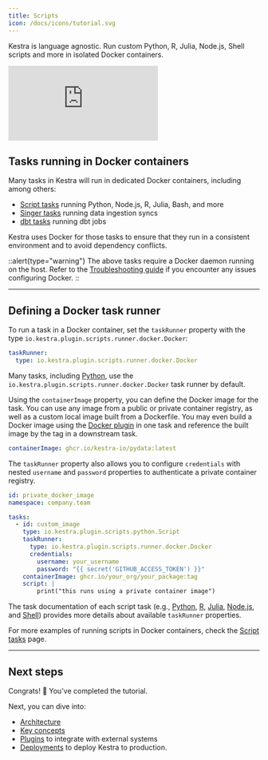 ```yaml
---
title: Scripts
icon: /docs/icons/tutorial.svg
---
```


Kestra is language agnostic. Run custom Python, R, Julia, Node.js, Shell scripts and more in isolated Docker containers.

<div class="video-container">
  <iframe src="https://www.youtube.com/embed/147apT4xGfE?si=tFGrveCwDHnf4BPX" title="YouTube video player" frameborder="0" allow="accelerometer; autoplay; clipboard-write; encrypted-media; gyroscope; picture-in-picture; web-share" referrerpolicy="strict-origin-when-cross-origin" allowfullscreen></iframe>
</div>

## Tasks running in Docker containers

Many tasks in Kestra will run in dedicated Docker containers, including among others:
- [Script tasks](../04.workflow-components/01.tasks/02.scripts/index.md) running Python, Node.js, R, Julia, Bash, and more
- [Singer tasks](/plugins/plugin-singer) running data ingestion syncs
- [dbt tasks](/plugins/plugin-dbt) running dbt jobs

Kestra uses Docker for those tasks to ensure that they run in a consistent environment and to avoid dependency conflicts.

::alert{type="warning"}
The above tasks require a Docker daemon running on the host. Refer to the [Troubleshooting guide](../09.administrator-guide/16.troubleshooting.md) if you encounter any issues configuring Docker.
::

---

## Defining a Docker task runner

To run a task in a Docker container, set the `taskRunner` property with the type `io.kestra.plugin.scripts.runner.docker.Docker`:

```yaml
taskRunner:
  type: io.kestra.plugin.scripts.runner.docker.Docker
```

Many tasks, including [Python](/plugins/plugin-script-python/tasks/io.kestra.plugin.scripts.python.script), use the `io.kestra.plugin.scripts.runner.docker.Docker` task runner by default.

Using the `containerImage` property, you can define the Docker image for the task. You can use any image from a public or private container registry, as well as a custom local image built from a Dockerfile. You may even build a Docker image using the [Docker plugin](/plugins/plugin-docker) in one task and reference the built image by the tag in a downstream task.

```yaml
containerImage: ghcr.io/kestra-io/pydata:latest
```

The `taskRunner` property also allows you to configure `credentials` with nested `username` and `password` properties to authenticate a private container registry.

```yaml
id: private_docker_image
namespace: company.team

tasks:
  - id: custom_image
    type: io.kestra.plugin.scripts.python.Script
    taskRunner:
      type: io.kestra.plugin.scripts.runner.docker.Docker
      credentials:
        username: your_username
        password: "{{ secret('GITHUB_ACCESS_TOKEN') }}"
    containerImage: ghcr.io/your_org/your_package:tag
    script: |
        print("this runs using a private container image")
```

The task documentation of each script task (e.g., [Python](/plugins/plugin-script-python/tasks/io.kestra.plugin.scripts.python.script), [R](/plugins/plugin-script-r/tasks/io.kestra.plugin.scripts.r.script), [Julia](/plugins/plugin-script-julia/tasks/io.kestra.plugin.scripts.julia.script), [Node.js](/plugins/plugin-script-node/io.kestra.plugin.scripts.node.script), and [Shell](/plugins/plugin-script-shell/tasks/io.kestra.plugin.scripts.shell.script)) provides more details about available `taskRunner` properties.

For more examples of running scripts in Docker containers, check the [Script tasks](../04.workflow-components/01.tasks/02.scripts/index.md) page.

---

## Next steps

Congrats! :tada: You've completed the tutorial.

Next, you can dive into:
- [Architecture](../07.architecture/index.md)
- [Key concepts](../05.concepts/index.md)
- [Plugins](/plugins) to integrate with external systems
- [Deployments](../09.administrator-guide/index.md) to deploy Kestra to production.
